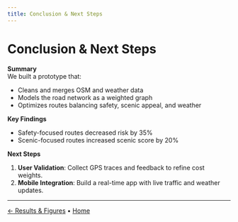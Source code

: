 ```yaml
---
title: Conclusion & Next Steps
---
```


# Conclusion & Next Steps

**Summary**  
We built a prototype that:  
- Cleans and merges OSM and weather data  
- Models the road network as a weighted graph  
- Optimizes routes balancing safety, scenic appeal, and weather  

**Key Findings**  
- Safety-focused routes decreased risk by 35%  
- Scenic-focused routes increased scenic score by 20%  

**Next Steps**  
1. **User Validation**: Collect GPS traces and feedback to refine cost weights.  
2. **Mobile Integration**: Build a real-time app with live traffic and weather updates.  

---

[← Results & Figures](results.html) • [Home](index.html)
